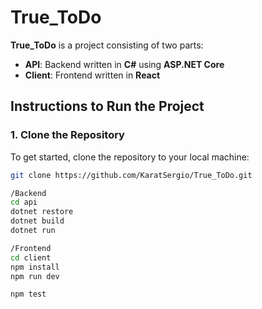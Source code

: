 # True_ToDo

**True_ToDo** is a project consisting of two parts:

- **API**: Backend written in **C#** using **ASP.NET Core**
- **Client**: Frontend written in **React**

## Instructions to Run the Project

### 1. Clone the Repository

To get started, clone the repository to your local machine:

```bash
git clone https://github.com/KaratSergio/True_ToDo.git

/Backend
cd api
dotnet restore
dotnet build
dotnet run

/Frontend
cd client
npm install
npm run dev

npm test
```
